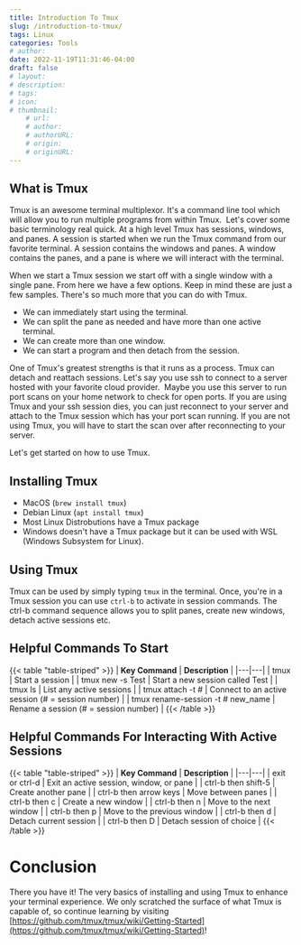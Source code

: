 ```yaml
---
title: Introduction To Tmux
slug: /introduction-to-tmux/
tags: Linux
categories: Tools
# author: 
date: 2022-11-19T11:31:46-04:00
draft: false
# layout: 
# description: 
# tags: 
# icon: 
# thumbnail: 
    # url: 
    # author: 
    # authorURL: 
    # origin: 
    # originURL: 
---
```


## What is Tmux
Tmux is an awesome terminal multiplexor.  It's a command line tool which will allow you to run multiple programs from within Tmux.  Let's cover some basic terminology real quick. At a high level Tmux has sessions, windows, and panes. A session is started when we run the Tmux command from our favorite terminal. A session contains the windows and panes. A window contains the panes, and a pane is where we will interact with the terminal. 

When we start a Tmux session we start off with a single window with a single pane. From here we have a few options. Keep in mind these are just a few samples. There's so much more that you can do with Tmux.

- We can immediately start using the terminal.
- We can split the pane as needed and have more than one active terminal.
- We can create more than one window.
- We can start a program and then detach from the session.

One of Tmux's greatest strengths is that it runs as a process. Tmux can detach and reattach sessions. Let's say you use ssh to connect to a server hosted with your favorite cloud provider.  Maybe you use this server to run port scans on your home network to check for open ports. If you are using Tmux and your ssh session dies, you can just reconnect to your server and attach to the Tmux session which has your port scan running. If you are not using Tmux, you will have to start the scan over after reconnecting to your server.

Let's get started on how to use Tmux.

## Installing Tmux
* MacOS (```brew install tmux```)
* Debian Linux (```apt install tmux```)
* Most Linux Distrobutions have a Tmux package
* Windows doesn't have a Tmux package but it can be used with WSL (Windows Subsystem for Linux).

## Using Tmux
Tmux can be used by simply typing ```tmux``` in the terminal.  Once, you're in a Tmux session you can use ```ctrl-b``` to activate in session commands.  The ctrl-b command sequence allows you to split panes, create new windows, detach active sessions etc.  


## Helpful Commands To Start 
{{< table "table-striped" >}}
| **Key Command**  | **Description**   |
|---|---|
| tmux | Start a session |
| tmux new -s Test | Start a new session called Test   |
| tmux ls | List any active sessions |
| tmux attach -t # | Connect to an active session (# = session number) |
| tmux rename-session -t # new_name | Rename a session (# = session number)  |
{{< /table >}}

## Helpful Commands For Interacting With Active Sessions
{{< table "table-striped" >}}
| **Key Command**  | **Description**   |
|---|---|
| exit or ctrl-d | Exit an active session, window, or pane |
| ctrl-b then shift-5 | Create another pane |
| ctrl-b then arrow keys | Move between panes |
| ctrl-b then c | Create a new window |
| ctrl-b then n | Move to the next window |
| ctrl-b then p | Move to the previous window |
| ctrl-b then d | Detach current session |
| ctrl-b then D | Detach session of choice |
{{< /table >}}
# Conclusion
There you have it! The very basics of installing and using Tmux to enhance your terminal experience. We only scratched the surface of what Tmux is capable of, so continue learning by visiting [https://github.com/tmux/tmux/wiki/Getting-Started](https://github.com/tmux/tmux/wiki/Getting-Started)!
